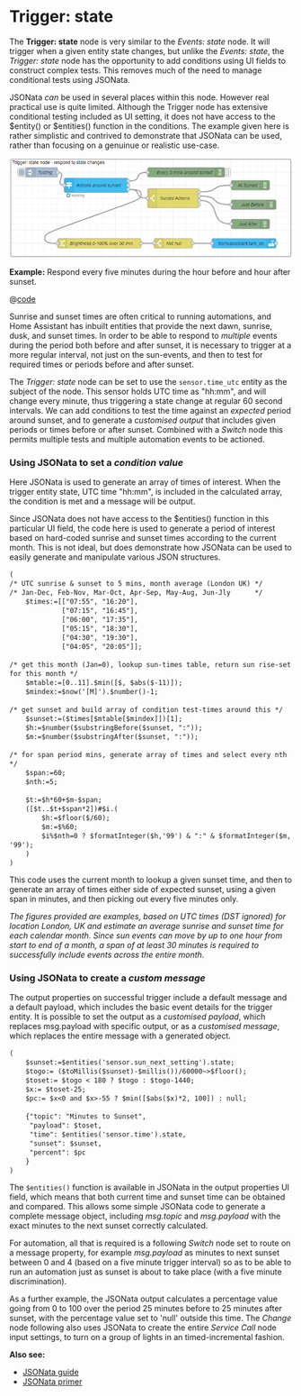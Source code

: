 # Trigger: state

The **Trigger: state** node is very similar to the _Events: state_ node. It will trigger when a given entity state changes, but unlike the _Events: state_, the _Trigger: state_ node has the opportunity to add conditions using UI fields to construct complex tests. This removes much of the need to manage conditional tests using JSONata.

JSONata _can_ be used in several places within this node. However real practical use is quite limited. Although the Trigger node has extensive conditional testing included as UI setting, it does not have access to the $entity() or $entities() function in the conditions. The example given here is rather simplistic and contrived to demonstrate that JSONata can be used, rather than focusing on a genuinue or realistic use-case.

![screenshot](./images/jsonata_4_1.png)

**Example:** Respond every five minutes during the hour before and hour after sunset.

@[code](@examples/cookbook/jsonata-examples/trigger-state.json)

Sunrise and sunset times are often critical to running automations, and Home Assistant has inbuilt entities that provide the next dawn, sunrise, dusk, and sunset times. In order to be able to respond to _multiple_ events during the period both before and after sunset, it is necessary to trigger at a more regular interval, not just on the sun-events, and then to test for required times or periods before and after sunset.

The _Trigger: state_ node can be set to use the `sensor.time_utc` entity as the subject of the node. This sensor holds UTC time as "hh:mm", and will change every minute, thus triggering a state change at regular 60 second intervals. We can add conditions to test the time against an _expected_ period around sunset, and to generate a _customised output_ that includes given periods or times before or after sunset. Combined with a _Switch_ node this permits multiple tests and multiple automation events to be actioned.

### Using JSONata to set a _condition value_

Here JSONata is used to generate an array of times of interest. When the trigger entity state, UTC time "hh:mm", is included in the calculated array, the condition is met and a message will be output.

Since JSONata does not have access to the $entities() function in this particular UI field, the code here is used to generate a period of interest based on hard-coded sunrise and sunset times according to the current month. This is not ideal, but does demonstrate how JSONata can be used to easily generate and manipulate various JSON structures.

```
(
/* UTC sunrise & sunset to 5 mins, month average (London UK) */
/* Jan-Dec, Feb-Nov, Mar-Oct, Apr-Sep, May-Aug, Jun-Jly      */
    $times:=[["07:55", "16:20"],
             ["07:15", "16:45"],
             ["06:00", "17:35"],
             ["05:15", "18:30"],
             ["04:30", "19:30"],
             ["04:05", "20:05"]];

/* get this month (Jan=0), lookup sun-times table, return sun rise-set for this month */
    $mtable:=[0..11].$min([$, $abs($-11)]);
    $mindex:=$now('[M]').$number()-1;

/* get sunset and build array of condition test-times around this */
    $sunset:=($times[$mtable[$mindex]])[1];
    $h:=$number($substringBefore($sunset, ":"));
    $m:=$number($substringAfter($sunset, ":"));

/* for span period mins, generate array of times and select every nth */
    $span:=60;
    $nth:=5;

    $t:=$h*60+$m-$span;
    ([$t..$t+$span*2])#$i.(
        $h:=$floor($/60);
        $m:=$%60;
        $i%$nth=0 ? $formatInteger($h,'99') & ":" & $formatInteger($m, '99');
    )
)
```

This code uses the current month to lookup a given sunset time, and then to generate an array of times either side of expected sunset, using a given span in minutes, and then picking out every five minutes only.

_The figures provided are examples, based on UTC times (DST ignored) for location London, UK and estimate an average sunrise and sunset time for each calendar month. Since sun events can move by up to one hour from start to end of a month, a span of at least 30 minutes is required to successfully include events across the entire month._

### Using JSONata to create a _custom message_

The output properties on successful trigger include a default message and a default payload, which includes the basic event details for the trigger entity. It is possible to set the output as a _customised payload_, which replaces msg.payload with specific output, or as a _customised message_, which replaces the entire message with a generated object.

```
(
    $sunset:=$entities('sensor.sun_next_setting').state;
    $togo:= ($toMillis($sunset)-$millis())/60000~>$floor();
    $toset:= $togo < 180 ? $togo : $togo-1440;
    $x:= $toset-25;
    $pc:= $x<0 and $x>-55 ? $min([$abs($x)*2, 100]) : null;

    {"topic": "Minutes to Sunset",
     "payload": $toset,
     "time": $entities('sensor.time').state,
     "sunset": $sunset,
     "percent": $pc
    }
)
```

The `$entities()` function is available in JSONata in the output properties UI field, which means that both current time and sunset time can be obtained and compared. This allows some simple JSONata code to generate a complete message object, including _msg.topic_ and _msg.payload_ with the exact minutes to the next sunset correctly calculated.

For automation, all that is required is a following _Switch_ node set to route on a message property, for example _msg.payload_ as minutes to next sunset between 0 and 4 (based on a five minute trigger interval) so as to be able to run an automation just as sunset is about to take place (with a five minute discrimination).

As a further example, the JSONata output calculates a percentage value going from 0 to 100 over the period 25 minutes before to 25 minutes after sunset, with the percentage value set to 'null' outside this time. The _Change_ node following also uses JSONata to create the entire _Service Call_ node input settings, to turn on a group of lights in an timed-incremental fashion.

**Also see:**

- [JSONata guide](../guide/jsonata.md)
- [JSONata primer](../guide/jsonata-primer.md)
